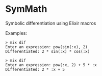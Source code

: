 # SymMath

Symbolic differentiation using Elixir macros

Examples:

```
> mix dif
Enter an expression: pow(sin(:x), 2)
Differentiated: 2 * sin(:x) * cos(:x)

> mix dif
Enter an expression: pow(:x, 2) + 5 * :x
Differentiated: 2 * :x + 5
```
